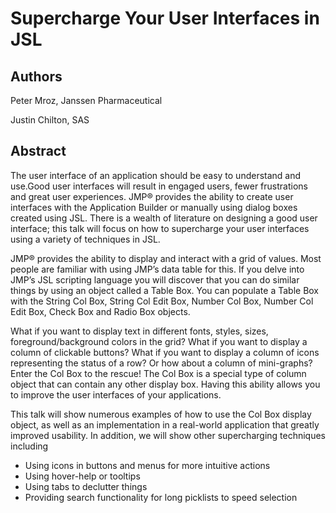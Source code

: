 # Supercharge  Your  User  Interfaces  in  JSL 

## Authors
Peter  Mroz,  Janssen  Pharmaceutical

Justin  Chilton,  SAS

## Abstract  
The  user  interface  of  an  application  should  be  easy  to  understand  and  use.Good  user  interfaces  will  result  in  engaged  users,  fewer  frustrations  and  great  user  experiences. JMP®  provides  the  ability  to  create  user  interfaces  with  the  Application  Builder  or  manually  using  dialog  boxes  created  using  JSL. There  is  a  wealth  of  literature  on  designing  a  good  user  interface;  this  talk  will  focus  on  how  to  supercharge  your  user  interfaces  using  a  variety  of  techniques  in  JSL. 

JMP®  provides  the  ability  to  display  and  interact  with  a  grid  of  values.    Most  people  are  familiar  with  using  JMP’s  data  table  for  this.    If  you  delve  into  JMP’s  JSL  scripting  language  you  will  discover  that  you  can  do  similar  things  by  using  an  object  called  a  Table  Box.    You  can  populate  a  Table  Box  with  the  String  Col  Box,  String  Col  Edit  Box,  Number  Col  Box,  Number  Col  Edit  Box,  Check  Box  and  Radio  Box  objects.

What  if  you  want  to  display  text  in  different  fonts,  styles,  sizes,  foreground/background  colors  in  the  grid?    What  if  you  want  to  display  a  column  of  clickable  buttons?    What  if  you  want  to  display  a  column  of  icons  representing  the  status  of  a  row?    Or  how  about  a  column  of  mini-graphs?    Enter  the  Col  Box  to  the  rescue!    The  Col  Box  is  a  special  type  of  column  object  that  can  contain  any  other  display  box.    Having  this  ability  allows  you  to  improve  the  user  interfaces  of  your  applications. 

This  talk  will  show  numerous  examples  of  how  to  use  the  Col  Box  display  object,  as  well  as  an  implementation  in  a  real-world  application  that  greatly  improved  usability. In  addition,  we  will  show  other  supercharging  techniques  including  

* Using  icons  in  buttons  and  menus  for  more  intuitive  actions  
* Using  hover-help  or  tooltips  
* Using  tabs  to  declutter  things  
* Providing  search  functionality  for  long  picklists  to  speed  selection 
